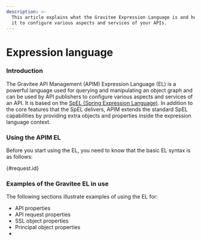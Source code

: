 ```yaml
---
description: >-
  This article explains what the Gravitee Expression Language is and how to use
  it to configure various aspects and services of your APIs.
---
```


# Expression language

### Introduction

The Gravitee API Management (APIM) Expression Language (EL) is a powerful language used for querying and manipulating an object graph and can be used by API publishers to configure various aspects and services of an API. It is based on the [SpEL (Spring Expression Language)](https://docs.spring.io/spring-framework/docs/current/reference/html/core.html#expressions). In addition to the core features that the SpEL delivers, APIM extends the standard SpEL capabilities by providing extra objects and properties inside the expression language context.

### Using the APIM EL

Before you start using the EL, you need to know that the basic EL syntax is as follows:

{#request.id}

### Examples of the Gravitee EL in use

The following sections illustrate examples of using the EL for:

* API properties
* API request properties
* SSL object properties
* Principal object properties
*




